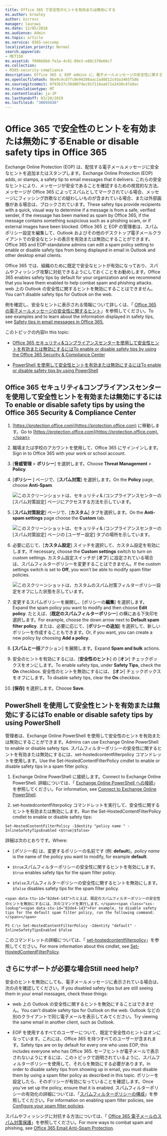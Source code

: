 ```yaml
---
title: Office 365 で安全性のヒントを有効または無効にする
ms.author: krowley
author: kccross
manager: laurawi
ms.date: 12/05/2018
ms.audience: Admin
ms.topic: article
ms.service: O365-seccomp
localization_priority: Normal
search.appverid:
- MET150
ms.assetid: f09668bd-fe1a-4c01-89e3-e88c370e66c7
ms.collection:
- M365-security-compliance
description: Office 365 と EOP admins に、電子メールメッセージの安全性に関するヒントを有効または無効にする方法を伝えます。
ms.openlocfilehash: 9be9c4cd7fc8e94208aac2ad8812c93a3465f58b
ms.sourcegitcommit: 0f93b37c39d807dec91f118aa671a3430c47a9ac
ms.translationtype: MT
ms.contentlocale: ja-JP
ms.lasthandoff: 03/20/2019
ms.locfileid: "30693436"
---
```

# <a name="enable-or-disable-safety-tips-in-office-365"></a><span data-ttu-id="82de4-103">Office 365 で安全性のヒントを有効または無効にする</span><span class="sxs-lookup"><span data-stu-id="82de4-103">Enable or disable safety tips in Office 365</span></span>

<span data-ttu-id="82de4-104">Exchange Online Protection (EOP) は、配信する電子メールメッセージに安全なヒントを追加またはスタンプします。</span><span class="sxs-lookup"><span data-stu-id="82de4-104">Exchange Online Protection (EOP) adds, or stamps, a safety tip to email messages that it delivers.</span></span> <span data-ttu-id="82de4-105">これらの安全なヒントにより、メッセージが安全であることを確認するための視覚的な方法、メッセージが Office 365 によってスパムとしてマークされている場合、メッセージにフィッシング詐欺などの疑わしいものが含まれている場合、または外部画像がある場合は、ブロックされています。</span><span class="sxs-lookup"><span data-stu-id="82de4-105">These safety tips provide recipients with a quick, visual way to determine if a message is from a safe, verified sender, if the message has been marked as spam by Office 365, if the message contains something suspicious such as a phishing scam, or if external images have been blocked.</span></span> <span data-ttu-id="82de4-106">Office 365 と EOP の管理者は、スパムポリシー設定を編集して、Outlook およびその他のデスクトップ電子メールクライアントでの安全なヒントの表示を有効または無効にすることができます。</span><span class="sxs-lookup"><span data-stu-id="82de4-106">Office 365 and EOP-standalone admins can edit a spam policy setting to enable or disable safety tips from being displayed in email in Outlook and other desktop email clients.</span></span> 
  
<span data-ttu-id="82de4-107">Office 365 では、組織のために既定で安全なヒントが有効になっており、スパムやフィッシング攻撃に対処できるようにしておくことをお勧めします。</span><span class="sxs-lookup"><span data-stu-id="82de4-107">Office 365 enables safety tips by default for your organization and we recommend that you leave them enabled to help combat spam and phishing attacks.</span></span> <span data-ttu-id="82de4-108">web 上の Outlook の安全性に関するヒントを無効にすることはできません。</span><span class="sxs-lookup"><span data-stu-id="82de4-108">You can't disable safety tips for Outlook on the web.</span></span>
  
<span data-ttu-id="82de4-109">例を確認し、安全なヒントに表示される情報について詳しくは、「 [Office 365 の電子メールメッセージの安全性に関するヒント](safety-tips-in-office-365.md)」を参照してください。</span><span class="sxs-lookup"><span data-stu-id="82de4-109">To see examples and to learn about the information displayed in safety tips, see [Safety tips in email messages in Office 365.](safety-tips-in-office-365.md)</span></span>
  
<span data-ttu-id="82de4-110">このトピックの内容</span><span class="sxs-lookup"><span data-stu-id="82de4-110">In this topic:</span></span>
  
- [<span data-ttu-id="82de4-111">Office 365 セキュリティ&amp;コンプライアンスセンターを使用して安全性ヒントを有効または無効にするには</span><span class="sxs-lookup"><span data-stu-id="82de4-111">To enable or disable safety tips by using the Office 365 Security &amp; Compliance Center</span></span>](enable-or-disable-safety-tips.md#SandCCsafetytip)
    
- [<span data-ttu-id="82de4-112">PowerShell を使用して安全性ヒントを有効または無効にするには</span><span class="sxs-lookup"><span data-stu-id="82de4-112">To enable or disable safety tips by using PowerShell</span></span>](enable-or-disable-safety-tips.md#pshellsafetytip)
    
## <a name="to-enable-or-disable-safety-tips-by-using-the-office-365-security-amp-compliance-center"></a><span data-ttu-id="82de4-113">Office 365 セキュリティ&amp;コンプライアンスセンターを使用して安全性ヒントを有効または無効にするには</span><span class="sxs-lookup"><span data-stu-id="82de4-113">To enable or disable safety tips by using the Office 365 Security &amp; Compliance Center</span></span>
<span data-ttu-id="82de4-114"><a name="SandCCsafetytip"> </a></span><span class="sxs-lookup"><span data-stu-id="82de4-114"></span></span>

1. <span data-ttu-id="82de4-115">[https://protection.office.com](https://protection.office.com) に移動します。</span><span class="sxs-lookup"><span data-stu-id="82de4-115">Go to [https://protection.office.com](https://protection.office.com).</span></span>
    
2. <span data-ttu-id="82de4-116">職場または学校のアカウントを使用して、Office 365 にサインインします。</span><span class="sxs-lookup"><span data-stu-id="82de4-116">Sign in to Office 365 with your work or school account.</span></span>
    
3. <span data-ttu-id="82de4-117">[**脅威管理** \> **ポリシー**] を選択します。</span><span class="sxs-lookup"><span data-stu-id="82de4-117">Choose **Threat Management** \> **Policy**.</span></span> 
    
4. <span data-ttu-id="82de4-118">[**ポリシー** ] ページで、[**スパム対策**] を選択します。</span><span class="sxs-lookup"><span data-stu-id="82de4-118">On the **Policy** page, choose **Anti-Spam**.</span></span>
    
    ![このスクリーンショットは、セキュリティ&amp; /コンプライアンスセンターの [スパム対策設定] ページにアクセスする方法を示しています。](media/b8eb2ee3-2eb1-4ea2-b138-f6d7fb2e23de.png)
  
5. <span data-ttu-id="82de4-120">[**スパム対策設定**] ページで、[**カスタム**] タブを選択します。</span><span class="sxs-lookup"><span data-stu-id="82de4-120">On the **Anti-spam settings** page choose the **Custom** tab.</span></span> 
    
    ![このスクリーンショットは、セキュリティ&amp; /コンプライアンスセンターの [スパム対策設定] ページの [ユーザー設定] タブの場所を示しています。](media/1d688d23-e6f3-4de5-84a7-e8ce31786193.png)
  
6. <span data-ttu-id="82de4-122">必要に応じて、[**カスタム設定**] スイッチを選択して、カスタム設定を有効にします。</span><span class="sxs-lookup"><span data-stu-id="82de4-122">If necessary, choose the **Custom settings** switch to turn on custom settings.</span></span> <span data-ttu-id="82de4-123">カスタム設定スイッチが [**オフ**] に設定されている場合は、スパムフィルターポリシーを変更することはできません。</span><span class="sxs-lookup"><span data-stu-id="82de4-123">If the custom settings switch is set to **Off**, you won't be able to modify spam filter policies.</span></span>
    
    ![このスクリーンショットは、カスタムのスパム対策フィルターポリシー設定をオフにした状態を示しています。](media/94f900ad-b556-4a31-a3ac-acfcd72e71b8.png)
  
7. <span data-ttu-id="82de4-125">変更するスパムポリシーを展開し、[ポリシーの**編集**] を選択します。</span><span class="sxs-lookup"><span data-stu-id="82de4-125">Expand the spam policy you want to modify and then choose **Edit policy**.</span></span> <span data-ttu-id="82de4-126">たとえば、[**既定のスパムフィルターポリシー**] の横にある下矢印を選択します。</span><span class="sxs-lookup"><span data-stu-id="82de4-126">For example, choose the down arrow next to **Default spam filter policy**.</span></span> <span data-ttu-id="82de4-127">または、必要に応じて、[**ポリシーの追加**] を選択して、新しいポリシーを作成することもできます。</span><span class="sxs-lookup"><span data-stu-id="82de4-127">Or, if you want, you can create a new policy by choosing **Add a policy**.</span></span>
    
8. <span data-ttu-id="82de4-128">**[スパムと一括**アクション] を展開します。</span><span class="sxs-lookup"><span data-stu-id="82de4-128">Expand **Spam and bulk** actions.</span></span> 
    
9. <span data-ttu-id="82de4-129">安全のヒントを有効にするには、[**安全性のヒント**] の [**オン**] チェックボックスをオンにします。</span><span class="sxs-lookup"><span data-stu-id="82de4-129">To enable safety tips, under **Safety Tips**, check the **On** checkbox.</span></span> <span data-ttu-id="82de4-130">安全性のヒントを無効にするには、 **[オン**] チェックボックスをオフにします。</span><span class="sxs-lookup"><span data-stu-id="82de4-130">To disable safety tips, clear the **On** checkbox.</span></span> 
    
10. <span data-ttu-id="82de4-131">**[保存]** を選択します。</span><span class="sxs-lookup"><span data-stu-id="82de4-131">Choose **Save**.</span></span>
    
## <a name="to-enable-or-disable-safety-tips-by-using-powershell"></a><span data-ttu-id="82de4-132">PowerShell を使用して安全性ヒントを有効または無効にするには</span><span class="sxs-lookup"><span data-stu-id="82de4-132">To enable or disable safety tips by using PowerShell</span></span>
<span data-ttu-id="82de4-133"><a name="pshellsafetytip"> </a></span><span class="sxs-lookup"><span data-stu-id="82de4-133"></span></span>

<span data-ttu-id="82de4-134">管理者は、Exchange Online PowerShell を使用して安全性のヒントを有効または無効にすることができます。</span><span class="sxs-lookup"><span data-stu-id="82de4-134">Admins can use Exchange Online PowerShell to enable or disable safety tips.</span></span> <span data-ttu-id="82de4-135">スパムフィルターポリシーの安全性に関するヒントを有効または無効にするには、set-hostedcontentfilterpolicy コマンドレットを使用します。</span><span class="sxs-lookup"><span data-stu-id="82de4-135">Use the Set-HostedContentFilterPolicy cmdlet to enable or disable safety tips in a spam filter policy.</span></span>
  
1. <span data-ttu-id="82de4-136">Exchange Online PowerShell に接続します。</span><span class="sxs-lookup"><span data-stu-id="82de4-136">Connect to Exchange Online PowerShell.</span></span> <span data-ttu-id="82de4-137">詳細については、「 [Exchange Online PowerShell への接続](http://go.microsoft.com/fwlink/p/?LinkId=396554)」を参照してください。</span><span class="sxs-lookup"><span data-stu-id="82de4-137">For information, see [Connect to Exchange Online PowerShell](http://go.microsoft.com/fwlink/p/?LinkId=396554).</span></span>
    
2. <span data-ttu-id="82de4-138">set-hostedcontentfilterpolicy コマンドレットを実行して、安全性に関するヒントを有効または無効にします。</span><span class="sxs-lookup"><span data-stu-id="82de4-138">Run the Set-HostedContentFilterPolicy cmdlet to enable or disable safety tips:</span></span>
    
  ```
  Set-HostedContentFilterPolicy -Identity "policy name " -InlineSafetyTipsEnabled <$true|$false>
  ```

<span data-ttu-id="82de4-139">詳細は次のとおりです。</span><span class="sxs-lookup"><span data-stu-id="82de4-139">Where:</span></span>
    
  -  <span data-ttu-id="82de4-140">[*ポリシー名*] は、変更するポリシーの名前です (例: **default**)。</span><span class="sxs-lookup"><span data-stu-id="82de4-140">*policy name*  is the name of the policy you want to modify, for example **default**.</span></span>
    
  -  <span data-ttu-id="82de4-141">`$true`スパムフィルターポリシーの安全性に関するヒントを有効にします。</span><span class="sxs-lookup"><span data-stu-id="82de4-141">`$true` enables safety tips for the spam filter policy.</span></span> 
    
  -  <span data-ttu-id="82de4-142">`$false`スパムフィルターポリシーの安全性に関するヒントを無効にします。</span><span class="sxs-lookup"><span data-stu-id="82de4-142">`$false` disables safety tips for the spam filter policy.</span></span> 
    
    <span data-ttu-id="82de4-143">たとえば、既定のスパムフィルターポリシーの安全性のヒントを無効にするには、次のコマンドを実行します。</span><span class="sxs-lookup"><span data-stu-id="82de4-143">For example, to disable safety tips for the default spam filter policy, run the following command:</span></span>
    
  ```
  PS C:\> Set-HostedContentFilterPolicy -Identity "default" -InlineSafetyTipsEnabled $false
  ```

<span data-ttu-id="82de4-144">このコマンドレットの詳細については、「 [set-hostedcontentfilterpolicy](https://technet.microsoft.com/library/jj200781.aspx)」を参照してください。</span><span class="sxs-lookup"><span data-stu-id="82de4-144">For more information about this cmdlet, see [Set-HostedContentFilterPolicy](https://technet.microsoft.com/library/jj200781.aspx).</span></span>
    
## <a name="still-need-help"></a><span data-ttu-id="82de4-145">さらにサポートが必要な場合</span><span class="sxs-lookup"><span data-stu-id="82de4-145">Still need help?</span></span>
<span data-ttu-id="82de4-146"><a name="pshellsafetytip"> </a></span><span class="sxs-lookup"><span data-stu-id="82de4-146"></span></span>

<span data-ttu-id="82de4-147">安全のヒントを無効にしても、電子メールメッセージに表示されている場合は、次の点を確認してください。</span><span class="sxs-lookup"><span data-stu-id="82de4-147">If you disabled safety tips but are still seeing them in your email messages, check these things:</span></span>
  
- <span data-ttu-id="82de4-148">web 上の Outlook の安全性に関するヒントを無効にすることはできません。</span><span class="sxs-lookup"><span data-stu-id="82de4-148">You can't disable safety tips for Outlook on the web.</span></span> <span data-ttu-id="82de4-149">Outlook などの別のクライアントで同じ電子メールを表示してみてください。</span><span class="sxs-lookup"><span data-stu-id="82de4-149">Try viewing the same email in another client, such as Outlook.</span></span>
    
- <span data-ttu-id="82de4-150">EOP を使用するすべてのユーザーについて、既定で安全性のヒントはオンになっています。これには、Office 365 を持つすべてのユーザーが含まれます。</span><span class="sxs-lookup"><span data-stu-id="82de4-150">Safety tips are on by default for every one who uses EOP, this includes everyone who has Office 365.</span></span> <span data-ttu-id="82de4-151">セーフヒントが電子メールで表示されないようにするには、このトピックで説明されているように、スパムフィルターポリシーを使用して、それらを無効にする必要があります。</span><span class="sxs-lookup"><span data-stu-id="82de4-151">In order to disable safety tips from showing up in email, you must disable them by using a spam filter policy as described in this topic.</span></span> <span data-ttu-id="82de4-152">ポリシーを設定したら、そのポリシーが有効になっていることを確認します。</span><span class="sxs-lookup"><span data-stu-id="82de4-152">Once you've set up the policy, ensure that it is enabled.</span></span> <span data-ttu-id="82de4-153">スパムフィルターポリシーの有効化の詳細については、「[スパムフィルターポリシーの構成](https://technet.microsoft.com/library/jj200684.aspx)」を参照してください。</span><span class="sxs-lookup"><span data-stu-id="82de4-153">For information on enabling spam filter policies, see [Configure your spam filter policies](https://technet.microsoft.com/library/jj200684.aspx).</span></span>
    
<span data-ttu-id="82de4-154">スパムやフィッシングに対抗する方法については、「 [Office 365 電子メールのスパム対策保護](anti-spam-protection.md)」を参照してください。</span><span class="sxs-lookup"><span data-stu-id="82de4-154">For more ways to combat spam and phishing, see [Office 365 Email Anti-Spam Protection](anti-spam-protection.md).</span></span>
  

